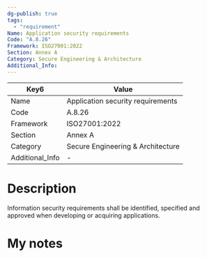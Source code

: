 ```yaml
---
dg-publish: true
tags:
  - "requirement"
Name: Application security requirements
Code: "A.8.26"
Framework: ISO27001:2022
Section: Annex A
Category: Secure Engineering & Architecture
Additional_Info: 
---
```


<div><table class="dataview table-view-table"><thead class="table-view-thead"><tr class="table-view-tr-header"><th class="table-view-th"><span>Key</span><span class="dataview small-text">6</span></th><th class="table-view-th"><span>Value</span></th></tr></thead><tbody class="table-view-tbody"><tr><td><span>Name</span></td><td><span>Application security requirements</span></td></tr><tr><td><span>Code</span></td><td><span>A.8.26</span></td></tr><tr><td><span>Framework</span></td><td><span>ISO27001:2022</span></td></tr><tr><td><span>Section</span></td><td><span>Annex A</span></td></tr><tr><td><span>Category</span></td><td><span>Secure Engineering &amp; Architecture</span></td></tr><tr><td><span>Additional_Info</span></td><td><span>-</span></td></tr></tbody></table></div>

# Description

Information security requirements shall be identified, specified and approved when developing or acquiring applications.

# My notes
